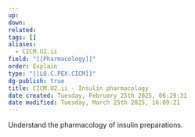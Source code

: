 ```yaml
---
up: 
down: 
related: 
tags: []
aliases:
  - CICM.U2.ii
field: "[[Pharmacology]]"
order: Explain
type: "[[LO.C.PEX.CICM]]"
dg-publish: true
title: CICM.U2.ii - Insulin pharmacology
date created: Tuesday, February 25th 2025, 06:29:31
date modified: Tuesday, March 25th 2025, 16:09:21
---
```


Understand the pharmacology of insulin preparations.

